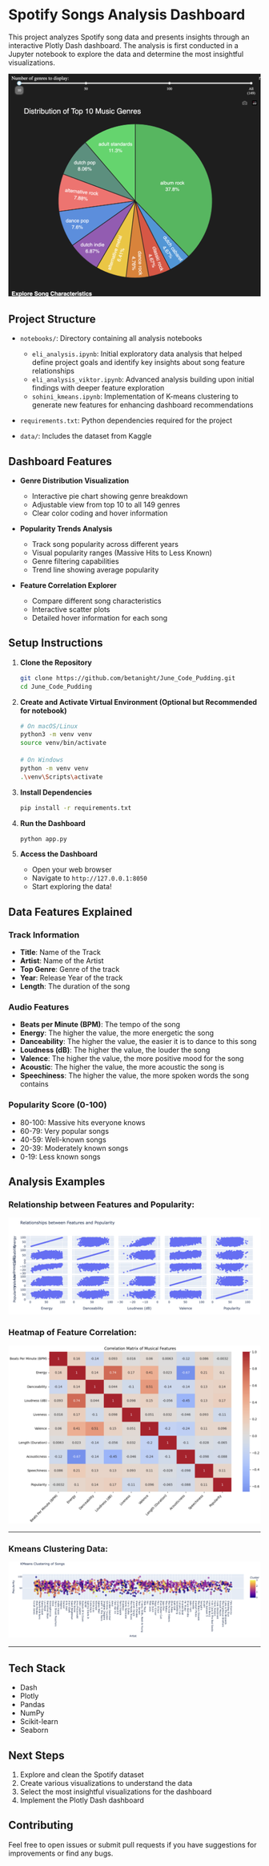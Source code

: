 # Spotify Songs Analysis Dashboard

This project analyzes Spotify song data and presents insights through an interactive Plotly Dash dashboard. The analysis is first conducted in a Jupyter notebook to explore the data and determine the most insightful visualizations.

![Genre Distribution Preview](images/pie_chart.png)

## Project Structure

- `notebooks/`: Directory containing all analysis notebooks
  - `eli_analysis.ipynb`: Initial exploratory data analysis that helped define project goals and identify key insights about song feature relationships
  - `eli_analysis_viktor.ipynb`: Advanced analysis building upon initial findings with deeper feature exploration
  - `sohini_kmeans.ipynb`: Implementation of K-means clustering to generate new features for enhancing dashboard recommendations

- `requirements.txt`: Python dependencies required for the project

- `data/`: Includes the dataset from Kaggle

## Dashboard Features

- **Genre Distribution Visualization**
  - Interactive pie chart showing genre breakdown
  - Adjustable view from top 10 to all 149 genres
  - Clear color coding and hover information

- **Popularity Trends Analysis**
  - Track song popularity across different years
  - Visual popularity ranges (Massive Hits to Less Known)
  - Genre filtering capabilities
  - Trend line showing average popularity

- **Feature Correlation Explorer**
  - Compare different song characteristics
  - Interactive scatter plots
  - Detailed hover information for each song

## Setup Instructions

1. **Clone the Repository**
   ```bash
   git clone https://github.com/betanight/June_Code_Pudding.git
   cd June_Code_Pudding
   ```

2. **Create and Activate Virtual Environment (Optional but Recommended for notebook)**
   ```bash
   # On macOS/Linux
   python3 -m venv venv
   source venv/bin/activate

   # On Windows
   python -m venv venv
   .\venv\Scripts\activate
   ```

3. **Install Dependencies**
   ```bash
   pip install -r requirements.txt
   ```

4. **Run the Dashboard**
   ```bash
   python app.py
   ```

5. **Access the Dashboard**
   - Open your web browser
   - Navigate to `http://127.0.0.1:8050`
   - Start exploring the data!

## Data Features Explained

### Track Information
- **Title**: Name of the Track
- **Artist**: Name of the Artist
- **Top Genre**: Genre of the track
- **Year**: Release Year of the track
- **Length**: The duration of the song

### Audio Features
- **Beats per Minute (BPM)**: The tempo of the song
- **Energy**: The higher the value, the more energetic the song
- **Danceability**: The higher the value, the easier it is to dance to this song
- **Loudness (dB)**: The higher the value, the louder the song
- **Valence**: The higher the value, the more positive mood for the song
- **Acoustic**: The higher the value, the more acoustic the song is
- **Speechiness**: The higher the value, the more spoken words the song contains

### Popularity Score (0-100)
- 80-100: Massive hits everyone knows
- 60-79: Very popular songs
- 40-59: Well-known songs
- 20-39: Moderately known songs
- 0-19: Less known songs

## Analysis Examples

### Relationship between Features and Popularity:

![Features Relationship with Popularity](images/featurexpopularity.png)

### Heatmap of Feature Correlation:

![Heatmap](images/heatmap.png)

---

### Kmeans Clustering Data:

![Kmeans](images/kmeans.png)


---

## Tech Stack

- Dash
- Plotly
- Pandas
- NumPy
- Scikit-learn
- Seaborn

## Next Steps
1. Explore and clean the Spotify dataset
2. Create various visualizations to understand the data
3. Select the most insightful visualizations for the dashboard
4. Implement the Plotly Dash dashboard

## Contributing

Feel free to open issues or submit pull requests if you have suggestions for improvements or find any bugs.
